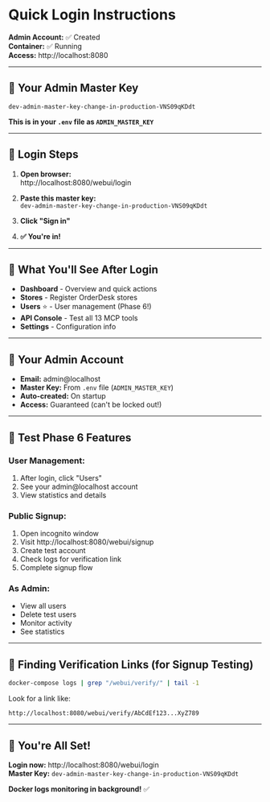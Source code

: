 # Quick Login Instructions

**Admin Account:** ✅ Created  
**Container:** ✅ Running  
**Access:** http://localhost:8080

---

## 🔑 Your Admin Master Key

```
dev-admin-master-key-change-in-production-VNS09qKDdt
```

**This is in your `.env` file as `ADMIN_MASTER_KEY`**

---

## 🚀 Login Steps

1. **Open browser:**  
   http://localhost:8080/webui/login

2. **Paste this master key:**  
   `dev-admin-master-key-change-in-production-VNS09qKDdt`

3. **Click "Sign in"**

4. **✅ You're in!**

---

## 📍 What You'll See After Login

- **Dashboard** - Overview and quick actions
- **Stores** - Register OrderDesk stores
- **Users** ⭐ - User management (Phase 6!)
- **API Console** - Test all 13 MCP tools
- **Settings** - Configuration info

---

## 🎯 Your Admin Account

- **Email:** admin@localhost
- **Master Key:** From `.env` file (`ADMIN_MASTER_KEY`)
- **Auto-created:** On startup
- **Access:** Guaranteed (can't be locked out!)

---

## 🧪 Test Phase 6 Features

### **User Management:**
1. After login, click "Users"
2. See your admin@localhost account
3. View statistics and details

### **Public Signup:**
1. Open incognito window
2. Visit http://localhost:8080/webui/signup
3. Create test account
4. Check logs for verification link
5. Complete signup flow

### **As Admin:**
- View all users
- Delete test users
- Monitor activity
- See statistics

---

## 📧 Finding Verification Links (for Signup Testing)

```bash
docker-compose logs | grep "/webui/verify/" | tail -1
```

Look for a link like:
```
http://localhost:8080/webui/verify/AbCdEf123...XyZ789
```

---

## 🎊 You're All Set!

**Login now:** http://localhost:8080/webui/login  
**Master Key:** `dev-admin-master-key-change-in-production-VNS09qKDdt`

**Docker logs monitoring in background!** ✅
